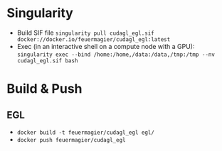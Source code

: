 # Singularity
- Build SIF file `singularity pull cudagl_egl.sif docker://docker.io/feuermagier/cudagl_egl:latest`
- Exec (in an interactive shell on a compute node with a GPU): `singularity exec --bind /home:/home,/data:/data,/tmp:/tmp --nv cudagl_egl.sif bash`


# Build & Push

## EGL
- `docker build -t feuermagier/cudagl_egl egl/`
- `docker push feuermagier/cudagl_egl`

<!-- ## OSMESA
- `docker build -t feuermagier/cudagl_osmesa osmesa/`
- `docker push feuermagier/cudagl_osmesa` -->
